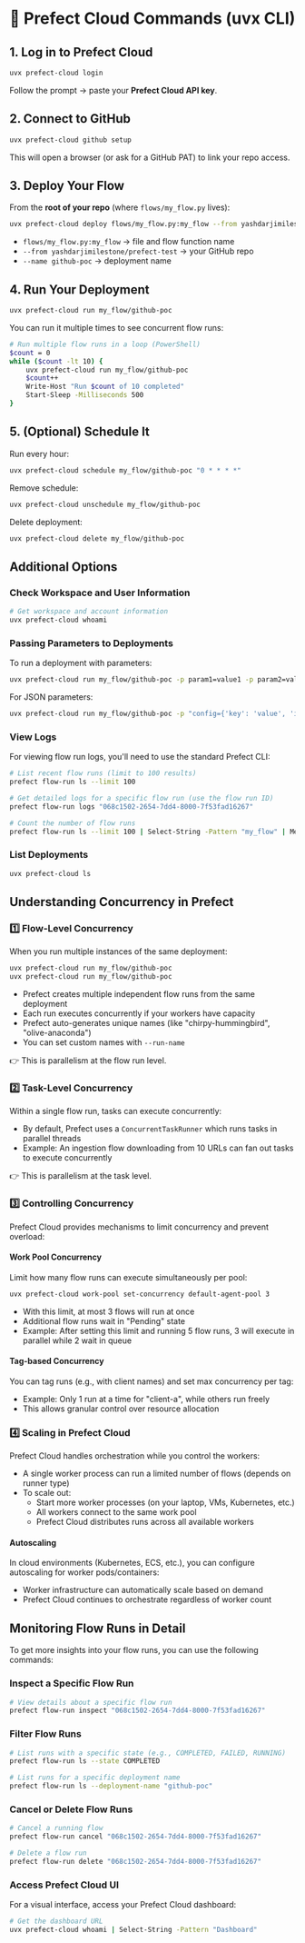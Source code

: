 # 🚀 Prefect Cloud Commands (uvx CLI)

## 1. Log in to Prefect Cloud

```bash
uvx prefect-cloud login
```

Follow the prompt → paste your **Prefect Cloud API key**.

## 2. Connect to GitHub

```bash
uvx prefect-cloud github setup
```

This will open a browser (or ask for a GitHub PAT) to link your repo access.

## 3. Deploy Your Flow

From the **root of your repo** (where `flows/my_flow.py` lives):

```bash
uvx prefect-cloud deploy flows/my_flow.py:my_flow --from yashdarjimilestone/prefect-test --name github-poc
```

* `flows/my_flow.py:my_flow` → file and flow function name
* `--from yashdarjimilestone/prefect-test` → your GitHub repo
* `--name github-poc` → deployment name

## 4. Run Your Deployment

```bash
uvx prefect-cloud run my_flow/github-poc
```

You can run it multiple times to see concurrent flow runs:

```bash
# Run multiple flow runs in a loop (PowerShell)
$count = 0
while ($count -lt 10) {
    uvx prefect-cloud run my_flow/github-poc
    $count++
    Write-Host "Run $count of 10 completed"
    Start-Sleep -Milliseconds 500
}
```

## 5. (Optional) Schedule It

Run every hour:

```bash
uvx prefect-cloud schedule my_flow/github-poc "0 * * * *"
```

Remove schedule:

```bash
uvx prefect-cloud unschedule my_flow/github-poc
```

Delete deployment:

```bash
uvx prefect-cloud delete my_flow/github-poc
```

## Additional Options

### Check Workspace and User Information

```bash
# Get workspace and account information
uvx prefect-cloud whoami
```

### Passing Parameters to Deployments

To run a deployment with parameters:

```bash
uvx prefect-cloud run my_flow/github-poc -p param1=value1 -p param2=value2
```

For JSON parameters:

```bash
uvx prefect-cloud run my_flow/github-poc -p "config={'key': 'value', 'items': [1, 2, 3]}"
```

### View Logs

For viewing flow run logs, you'll need to use the standard Prefect CLI:

```bash
# List recent flow runs (limit to 100 results)
prefect flow-run ls --limit 100

# Get detailed logs for a specific flow run (use the flow run ID)
prefect flow-run logs "068c1502-2654-7dd4-8000-7f53fad16267"

# Count the number of flow runs
prefect flow-run ls --limit 100 | Select-String -Pattern "my_flow" | Measure-Object | Select-Object -ExpandProperty Count
```

### List Deployments

```bash
uvx prefect-cloud ls
```

## Understanding Concurrency in Prefect

### 1️⃣ Flow-Level Concurrency

When you run multiple instances of the same deployment:

```bash
uvx prefect-cloud run my_flow/github-poc
uvx prefect-cloud run my_flow/github-poc
```

* Prefect creates multiple independent flow runs from the same deployment
* Each run executes concurrently if your workers have capacity
* Prefect auto-generates unique names (like "chirpy-hummingbird", "olive-anaconda")
* You can set custom names with `--run-name`

👉 This is parallelism at the flow run level.

### 2️⃣ Task-Level Concurrency

Within a single flow run, tasks can execute concurrently:

* By default, Prefect uses a `ConcurrentTaskRunner` which runs tasks in parallel threads
* Example: An ingestion flow downloading from 10 URLs can fan out tasks to execute concurrently

👉 This is parallelism at the task level.

### 3️⃣ Controlling Concurrency

Prefect Cloud provides mechanisms to limit concurrency and prevent overload:

#### Work Pool Concurrency

Limit how many flow runs can execute simultaneously per pool:

```bash
uvx prefect-cloud work-pool set-concurrency default-agent-pool 3
```

* With this limit, at most 3 flows will run at once
* Additional flow runs wait in "Pending" state
* Example: After setting this limit and running 5 flow runs, 3 will execute in parallel while 2 wait in queue

#### Tag-based Concurrency

You can tag runs (e.g., with client names) and set max concurrency per tag:

* Example: Only 1 run at a time for "client-a", while others run freely
* This allows granular control over resource allocation

### 4️⃣ Scaling in Prefect Cloud

Prefect Cloud handles orchestration while you control the workers:

* A single worker process can run a limited number of flows (depends on runner type)
* To scale out:
  * Start more worker processes (on your laptop, VMs, Kubernetes, etc.)
  * All workers connect to the same work pool
  * Prefect Cloud distributes runs across all available workers

#### Autoscaling

In cloud environments (Kubernetes, ECS, etc.), you can configure autoscaling for worker pods/containers:

* Worker infrastructure can automatically scale based on demand
* Prefect Cloud continues to orchestrate regardless of worker count

## Monitoring Flow Runs in Detail

To get more insights into your flow runs, you can use the following commands:

### Inspect a Specific Flow Run

```bash
# View details about a specific flow run
prefect flow-run inspect "068c1502-2654-7dd4-8000-7f53fad16267"
```

### Filter Flow Runs

```bash
# List runs with a specific state (e.g., COMPLETED, FAILED, RUNNING)
prefect flow-run ls --state COMPLETED

# List runs for a specific deployment name
prefect flow-run ls --deployment-name "github-poc"
```

### Cancel or Delete Flow Runs

```bash
# Cancel a running flow
prefect flow-run cancel "068c1502-2654-7dd4-8000-7f53fad16267"

# Delete a flow run
prefect flow-run delete "068c1502-2654-7dd4-8000-7f53fad16267"
```

### Access Prefect Cloud UI

For a visual interface, access your Prefect Cloud dashboard:

```bash
# Get the dashboard URL
uvx prefect-cloud whoami | Select-String -Pattern "Dashboard"
```
